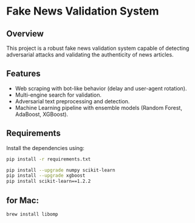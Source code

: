 # Fake News Validation System

## Overview
This project is a robust fake news validation system capable of detecting adversarial attacks and validating the authenticity of news articles.

## Features
- Web scraping with bot-like behavior (delay and user-agent rotation).
- Multi-engine search for validation.
- Adversarial text preprocessing and detection.
- Machine Learning pipeline with ensemble models (Random Forest, AdaBoost, XGBoost).

## Requirements
Install the dependencies using:
```bash
pip install -r requirements.txt

pip install --upgrade numpy scikit-learn
pip install --upgrade xgboost
pip install scikit-learn==1.2.2

```
## for Mac:
    brew install libomp